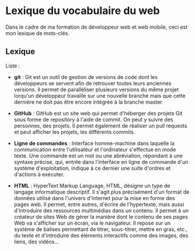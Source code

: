 # Lexique du vocabulaire du web

Dans le cadre de ma formation de développeur web et web mobile, ceci est mon lexique de mots-clés.

## Lexique 

Liste : 

- **git** : Git est un outil de gestion de versions de code dont les développeurs se servent afin de retrouver toutes leurs anciennes versions.
Il permet de paralléliser plusieurs versions du même projet lorqu'un développeur travaille sur une nouvelle branche mais que cette dernière ne doit pas être encore intégrée à la branche master.

- **GitHub** : GitHub est un site web qui permet d'héberger des projets Git sous forme de repository à l'aide de commit. On peut y suivre des personnes, des projets. 
Il permet également de réaliser un pull requests et peut afficher les projets, les différents commits.

- **Ligne de commandes** : Interface homme-machine dans laquelle la communication entre l'utilisateur et l'ordinateur s'effectue en mode texte.
Une commande est un mot ou une abréviation, répondant à une syntaxe précise, qui, entrée dans l'interface en ligne de commande d'un système d'exploitation, indique à ce dernier une suite d'ordres et d'actions à exécuter.

- **HTML** : HyperText Markup Language, HTML, désigne un type de langage informatique descriptif. 
Il s'agit plus précisément d'un format de données utilisé dans l'univers d'Internet pour la mise en forme des pages web. 
Il permet, entre autres, d'écrire de l'hypertexte, mais aussi d'introduire des ressources multimédias dans un contenu.
Il permet à un créateur de sites Web de gérer la manière dont le contenu de ses pages Web va s'afficher sur un écran, via le navigateur. 
Il repose sur un système de balises permettant de titrer, sous-titrer, mettre en gras, etc., du texte et d'introduire des éléments interactifs comme des images, des liens, des vidéos...
